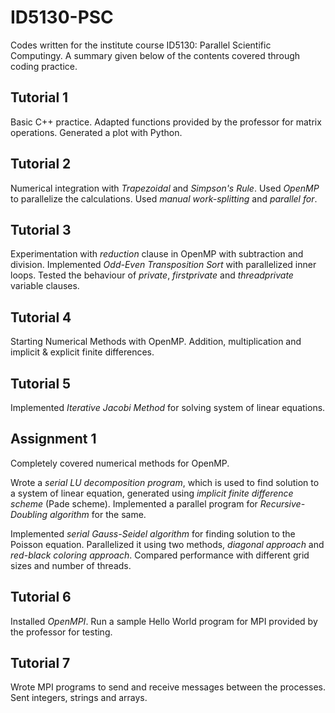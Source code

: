 # ID5130-PSC

Codes written for the institute course ID5130: Parallel Scientific Computingy. A summary given below of the contents covered through coding practice.

## Tutorial 1
Basic C++ practice. Adapted functions provided by the professor for matrix operations. Generated a plot with Python.

## Tutorial 2
Numerical integration with *Trapezoidal* and *Simpson's Rule*. Used *OpenMP* to parallelize the calculations. Used *manual work-splitting* and *parallel for*.

## Tutorial 3
Experimentation with *reduction* clause in OpenMP with subtraction and division. Implemented *Odd-Even Transposition Sort* with parallelized inner loops. Tested the behaviour of *private*, *firstprivate* and *threadprivate* variable clauses.

## Tutorial 4
Starting Numerical Methods with OpenMP. Addition, multiplication and implicit & explicit finite differences.

## Tutorial 5
Implemented *Iterative Jacobi Method* for solving system of linear equations.

## Assignment 1
Completely covered numerical methods for OpenMP.

Wrote a *serial LU decomposition program*, which is used to find solution to a system of linear equation, generated using *implicit finite difference scheme* (Pade scheme). Implemented a parallel program for *Recursive-Doubling algorithm* for the same.

Implemented *serial Gauss-Seidel algorithm* for finding solution to the Poisson equation. Parallelized it using two methods, *diagonal approach* and *red-black coloring approach*. Compared performance with different grid sizes and number of threads.

## Tutorial 6
Installed *OpenMPI*. Run a sample Hello World program for MPI provided by the professor for testing.

## Tutorial 7
Wrote MPI programs to send and receive messages between the processes. Sent integers, strings and arrays.
